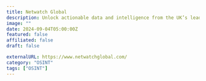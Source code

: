 ```yaml
---
title: Netwatch Global
description: Unlock actionable data and intelligence from the UK’s leading experts in open-source investigation.
image: ""
date: 2024-09-04T05:00:00Z
featured: false
affiliated: false
draft: false

externalURL: https://www.netwatchglobal.com/
category: "OSINT"
tags: ["OSINT"]
---
```

